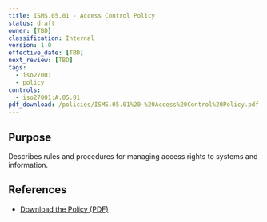 ```yaml
---
title: ISMS.05.01 - Access Control Policy
status: draft
owner: [TBD]
classification: Internal
version: 1.0
effective_date: [TBD]
next_review: [TBD]
tags:
  - iso27001
  - policy
controls:
  - iso27001:A.05.01
pdf_download: /policies/ISMS.05.01%20-%20Access%20Control%20Policy.pdf
---
```


## Purpose
Describes rules and procedures for managing access rights to systems and information.

## References
- [Download the Policy (PDF)](/policies/ISMS.05.01%20-%20Access%20Control%20Policy.pdf)
